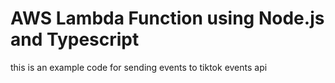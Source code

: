 # AWS Lambda Function using Node.js and Typescript

this is an example code for sending events to tiktok events api
